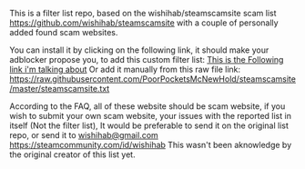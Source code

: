 This is a filter list repo, based on the  wishihab/steamscamsite scam list https://github.com/wishihab/steamscamsite with a couple of personally added found scam websites.

You can install it by clicking on the following link, it should make your adblocker propose you, to add this custom filter list: [This is the Following link i'm talking about](https://subscribe.adblockplus.org/?location=https://raw.githubusercontent.com/PoorPocketsMcNewHold/steamscamsite/master/steamscamsite.txt&title=SteamPlatformScammerSites)
Or add it manually from this raw file link: https://raw.githubusercontent.com/PoorPocketsMcNewHold/steamscamsite/master/steamscamsite.txt

According to the FAQ, all of these website should be scam website, if you wish to submit your own scam website, your issues with the reported list in itself (Not the filter list), It would be preferable to send it on the original list repo, or send it to wishihab@gmail.com https://steamcommunity.com/id/wishihab
This wasn't been aknowledge by the original creator of this list yet.


